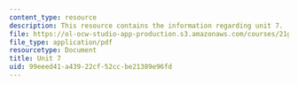 ```yaml
---
content_type: resource
description: This resource contains the information regarding unit 7.
file: https://ol-ocw-studio-app-production.s3.amazonaws.com/courses/21g-103-chinese-iii-regular-fall-2005/99eeed41a43922cf52ccbe21389e96fd_MIT21G_103F05_unit7.pdf
file_type: application/pdf
resourcetype: Document
title: Unit 7
uid: 99eeed41-a439-22cf-52cc-be21389e96fd
---
```

